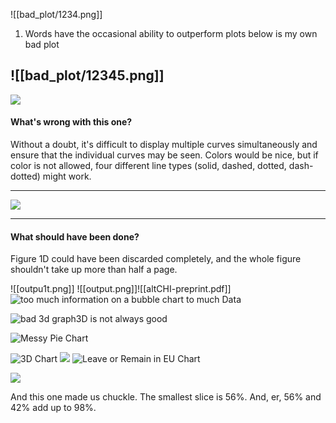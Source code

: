 ![[bad_plot/1234.png]]

1. Words have the occasional ability to outperform plots
below is my own bad plot

![[bad_plot/12345.png]]
---
![](https://www.biostat.wisc.edu/~kbroman/topten_worstgraphs/roeder_fig4.jpg)
#### What's wrong with this one?
Without a doubt, it's difficult to display multiple curves simultaneously and ensure that the individual curves may be seen. Colors would be nice, but if color is not allowed, four different line types (solid, dashed, dotted, dash-dotted) might work.

---
![](https://www.biostat.wisc.edu/~kbroman/topten_worstgraphs/wittke_thompson_fig1CD.jpg)

---
#### What should have been done?
Figure 1D could have been discarded completely, and the whole figure shouldn't take up more than half a page.

![[outpu1t.png]]
![[output.png]]![[altCHI-preprint.pdf]]
![too much information on a bubble chart](https://uploads-ssl.webflow.com/61488f4f65be16b5ebbd450b/6216bbbe24466f6c51e69c12_87kXu1UB4eaCyl7vVrrOs0_5yd1aXuNe-HI3fliU-7sLCzYOOB6hDzgQRcQgirS3lingbHROwLEshVy-5R8aNT-GnbtWJhF-fCLqQ7nyHPXcYrpYKStch5HJSzoTD4lLgsf_FWDm.png)
to much Data



![bad 3d graph](https://uploads-ssl.webflow.com/61488f4f65be16b5ebbd450b/6216bbbf92ee51c3f85f2ebd_x87igA3die1ALqCsHq_vY9fGEhnsPkQMl9sGtMxe8Br9ep2CdPGWTdEgEAfoBCRdfGgDGOJovVay1msABlz6LjLrBn4r61NupkaKq8Kv5K-d6acqs6A0A_QcinAzVlEoXS2UQgKM.png)3D is not always good

![Messy Pie Chart](https://www.oldstreetsolutions.com/wp-content/uploads/2021/05/Messy-Pie-Chart-1024x712.jpg)

![3D Chart](https://www.oldstreetsolutions.com/wp-content/uploads/2021/05/3D-Chart-1024x803.png)
![](https://www.oldstreetsolutions.com/wp-content/uploads/2021/05/Clusterfuck-Chart-1024x653.png)
![Leave or Remain in EU Chart](https://www.oldstreetsolutions.com/wp-content/uploads/2021/05/Leave-or-Remain-in-EU-Chart.png)



![](https://www.oldstreetsolutions.com/wp-content/uploads/2021/05/Pie-chart-that-doesnt-make-sense.png)

And this one made us chuckle. The smallest slice is 56%. And, er, 56% and 42% add up to 98%.

